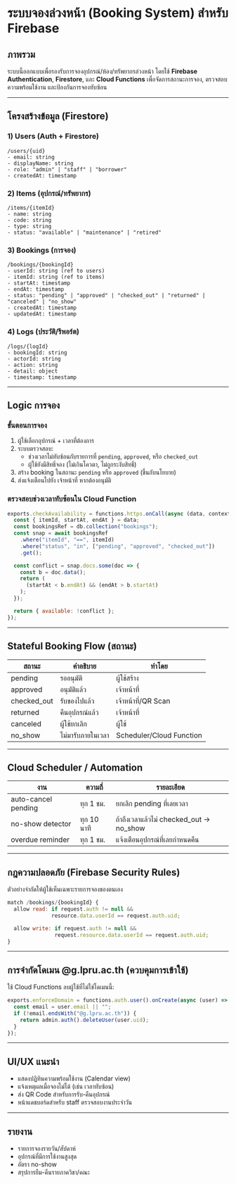# ระบบจองล่วงหน้า (Booking System) สำหรับ Firebase

## ภาพรวม
ระบบนี้ออกแบบเพื่อรองรับการจองอุปกรณ์/ห้อง/ทรัพยากรล่วงหน้า โดยใช้ **Firebase Authentication**, **Firestore**, และ **Cloud Functions** เพื่อจัดการสถานะการจอง, ตรวจสอบความพร้อมใช้งาน และป้องกันการจองทับซ้อน

---

## โครงสร้างข้อมูล (Firestore)

### 1) Users (Auth + Firestore)
```
/users/{uid}
- email: string
- displayName: string
- role: "admin" | "staff" | "borrower"
- createdAt: timestamp
```

### 2) Items (อุปกรณ์/ทรัพยากร)
```
/items/{itemId}
- name: string
- code: string
- type: string
- status: "available" | "maintenance" | "retired"
```

### 3) Bookings (การจอง)
```
/bookings/{bookingId}
- userId: string (ref to users)
- itemId: string (ref to items)
- startAt: timestamp
- endAt: timestamp
- status: "pending" | "approved" | "checked_out" | "returned" | "canceled" | "no_show"
- createdAt: timestamp
- updatedAt: timestamp
```

### 4) Logs (ประวัติ/รีพอร์ต)
```
/logs/{logId}
- bookingId: string
- actorId: string
- action: string
- detail: object
- timestamp: timestamp
```

---

## Logic การจอง

### ขั้นตอนการจอง
1. ผู้ใช้เลือกอุปกรณ์ + เวลาที่ต้องการ
2. ระบบตรวจสอบ:
   - ช่วงเวลาไม่ทับซ้อนกับรายการที่ `pending`, `approved`, หรือ `checked_out`
   - ผู้ใช้ยังมีสิทธิ์จอง (ไม่เกินโควตา, ไม่ถูกระงับสิทธิ์)
3. สร้าง booking ในสถานะ `pending` หรือ `approved` (ขึ้นกับนโยบาย)
4. ส่งแจ้งเตือนไปยัง เจ้าหน้าที่ หากต้องอนุมัติ

### ตรวจสอบช่วงเวลาทับซ้อนใน Cloud Function
```js
exports.checkAvailability = functions.https.onCall(async (data, context) => {
  const { itemId, startAt, endAt } = data;
  const bookingsRef = db.collection("bookings");
  const snap = await bookingsRef
    .where("itemId", "==", itemId)
    .where("status", "in", ["pending", "approved", "checked_out"])
    .get();

  const conflict = snap.docs.some(doc => {
    const b = doc.data();
    return (
      (startAt < b.endAt) && (endAt > b.startAt)
    );
  });

  return { available: !conflict };
});
```

---

## Stateful Booking Flow (สถานะ)
| สถานะ | คำอธิบาย | ทำโดย |
|------|-----------|--------|
| pending | รออนุมัติ | ผู้ใช้สร้าง |
| approved | อนุมัติแล้ว | เจ้าหน้าที่ |
| checked_out | รับของไปแล้ว | เจ้าหน้าที่/QR Scan |
| returned | คืนอุปกรณ์แล้ว | เจ้าหน้าที่ |
| canceled | ผู้ใช้ยกเลิก | ผู้ใช้ |
| no_show | ไม่มารับภายในเวลา | Scheduler/Cloud Function |

---

## Cloud Scheduler / Automation
| งาน | ความถี่ | รายละเอียด |
|---|---|---|
| auto-cancel pending | ทุก 1 ชม. | ยกเลิก pending ที่เลยเวลา |
| no-show detector | ทุก 10 นาที | ถ้าถึงเวลาแล้วไม่ checked_out → no_show |
| overdue reminder | ทุก 1 ชม. | แจ้งเตือนอุปกรณ์ที่เลยกำหนดคืน |

---

## กฎความปลอดภัย (Firebase Security Rules)
ตัวอย่างจำกัดให้ผู้ใช้เห็นเฉพาะรายการจองของตนเอง
```js
match /bookings/{bookingId} {
  allow read: if request.auth != null &&
              resource.data.userId == request.auth.uid;

  allow write: if request.auth != null &&
               request.resource.data.userId == request.auth.uid;
}
```

---

## การจำกัดโดเมน @g.lpru.ac.th (ควบคุมการเข้าใช้)
ใช้ Cloud Functions ลบผู้ใช้ที่ไม่ใช่โดเมนนี้:
```js
exports.enforceDomain = functions.auth.user().onCreate(async (user) => {
  const email = user.email || "";
  if (!email.endsWith("@g.lpru.ac.th")) {
    return admin.auth().deleteUser(user.uid);
  }
});
```

---

## UI/UX แนะนำ
- แสดงปฏิทินความพร้อมใช้งาน (Calendar view)
- แจ้งเหตุผลเมื่อจองไม่ได้ (เช่น เวลาทับซ้อน)
- ส่ง QR Code สำหรับการรับ-คืนอุปกรณ์
- หน้าแดชบอร์ดสำหรับ staff ตรวจสอบงานประจำวัน

---

## รายงาน
- รายการจองรายวัน/สัปดาห์
- อุปกรณ์ที่มีการใช้งานสูงสุด
- อัตรา no-show
- สรุปการยืม-คืนรายภาควิชา/คณะ
